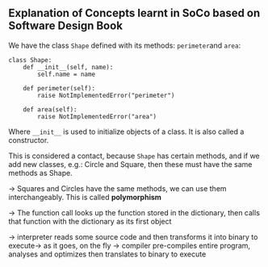 ## Explanation of Concepts learnt in SoCo based on Software Design Book

We have the class `Shape` defined with its methods: `perimeter`and `area`:

```python3
class Shape:
    def __init__(self, name):
        self.name = name

    def perimeter(self):
        raise NotImplementedError("perimeter")

    def area(self):
        raise NotImplementedError("area")
```
Where `__init__` is used to initialize objects of a class. It is also called a constructor.

This is considered a contact, because `Shape` has certain methods, and if we add new classes, e.g.: Circle and Square, then these must have the same methods as Shape.

-> Squares and Circles have the same methods, we can use them interchangeably. This is called **polymorphism**

-> The function call looks up the function stored in the dictionary, then calls that function with the dictionary as its first object

-> interpreter reads some source code and then transforms it into binary to execute-> as it goes, on the fly
-> compiler pre-compiles entire program, analyses and optimizes then translates to binary to execute